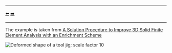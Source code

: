 ***
[⬅️](../001/README.md "Previous example")
[➡️](../003/README.md "Next example")
***
The example is taken from [A Solution Procedure to Improve 3D Solid Finite Element Analysis with an Enrichment Scheme](http://dx.doi.org/10.3390/app13127114)

![Deformed shape of a tool jig; scale factor 10](deformed_tooljig.png)
